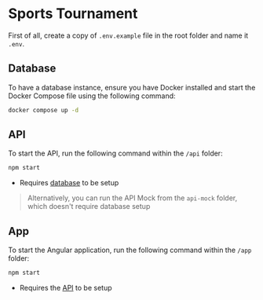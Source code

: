 # Sports Tournament

First of all, create a copy of `.env.example` file in the root folder and name it `.env`.

## Database

To have a database instance, ensure you have Docker installed and start the Docker Compose file using the following command:

```bash
docker compose up -d
```

## API

To start the API, run the following command within the `/api` folder:

```bash
npm start
```

* Requires [database](#database) to be setup

> Alternatively, you can run the API Mock from the `api-mock` folder, which doesn't require database setup

## App

To start the Angular application, run the following command within the `/app` folder:

```bash
npm start
```

* Requires the [API](#api) to be setup
